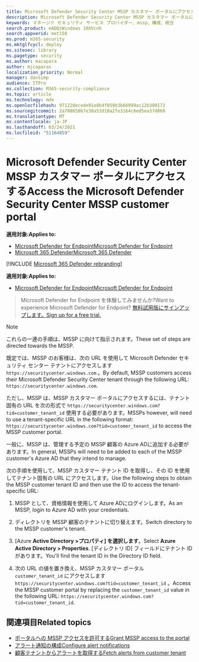 ```yaml
---
title: Microsoft Defender Security Center MSSP カスタマー ポータルにアクセスする
description: Microsoft Defender Security Center MSSP カスタマー ポータルにアクセスする
keywords: マネージド セキュリティ サービス プロバイダー、mssp、構成、統合
search.product: eADQiWindows 10XVcnh
search.appverid: met150
ms.prod: m365-security
ms.mktglfcycl: deploy
ms.sitesec: library
ms.pagetype: security
ms.author: macapara
author: mjcaparas
localization_priority: Normal
manager: dansimp
audience: ITPro
ms.collection: M365-security-compliance
ms.topic: article
ms.technology: mde
ms.openlocfilehash: 97122decede91e8b4f059b3b66999ac12b300172
ms.sourcegitcommit: 2a708650b7e30a53d10a2fe3164c6ed5ea37d868
ms.translationtype: MT
ms.contentlocale: ja-JP
ms.lasthandoff: 03/24/2021
ms.locfileid: "51164859"
---
```

# <a name="access-the-microsoft-defender-security-center-mssp-customer-portal"></a><span data-ttu-id="39e96-104">Microsoft Defender Security Center MSSP カスタマー ポータルにアクセスする</span><span class="sxs-lookup"><span data-stu-id="39e96-104">Access the Microsoft Defender Security Center MSSP customer portal</span></span>

<span data-ttu-id="39e96-105">**適用対象:**</span><span class="sxs-lookup"><span data-stu-id="39e96-105">**Applies to:**</span></span>
- [<span data-ttu-id="39e96-106">Microsoft Defender for Endpoint</span><span class="sxs-lookup"><span data-stu-id="39e96-106">Microsoft Defender for Endpoint</span></span>](https://go.microsoft.com/fwlink/p/?linkid=2154037)
- [<span data-ttu-id="39e96-107">Microsoft 365 Defender</span><span class="sxs-lookup"><span data-stu-id="39e96-107">Microsoft 365 Defender</span></span>](https://go.microsoft.com/fwlink/?linkid=2118804)

[!INCLUDE [Microsoft 365 Defender rebranding](../../includes/microsoft-defender.md)]


<span data-ttu-id="39e96-108">**適用対象:**</span><span class="sxs-lookup"><span data-stu-id="39e96-108">**Applies to:**</span></span>

- [<span data-ttu-id="39e96-109">Microsoft Defender for Endpoint</span><span class="sxs-lookup"><span data-stu-id="39e96-109">Microsoft Defender for Endpoint</span></span>](https://go.microsoft.com/fwlink/?linkid=2154037)

><span data-ttu-id="39e96-110">Microsoft Defender for Endpoint を体験してみませんか?</span><span class="sxs-lookup"><span data-stu-id="39e96-110">Want to experience Microsoft Defender for Endpoint?</span></span> [<span data-ttu-id="39e96-111">無料試用版にサインアップします。</span><span class="sxs-lookup"><span data-stu-id="39e96-111">Sign up for a free trial.</span></span>](https://www.microsoft.com/microsoft-365/windows/microsoft-defender-atp?ocid=docs-mssp-support-abovefoldlink)




>[!NOTE] 
><span data-ttu-id="39e96-112">これらの一連の手順は、MSSP に向けて指示されます。</span><span class="sxs-lookup"><span data-stu-id="39e96-112">These set of steps are directed towards the MSSP.</span></span> 

<span data-ttu-id="39e96-113">既定では、MSSP のお客様は、次の URL を使用して Microsoft Defender セキュリティ センター テナントにアクセスします `https://securitycenter.windows.com` 。</span><span class="sxs-lookup"><span data-stu-id="39e96-113">By default, MSSP customers access their Microsoft Defender Security Center tenant through the following URL: `https://securitycenter.windows.com`.</span></span>
 

<span data-ttu-id="39e96-114">ただし、MSSP は、MSSP カスタマー ポータルにアクセスするには、テナント固有の URL を次の形式で  `https://securitycenter.windows.com?tid=customer_tenant_id` 使用する必要があります。</span><span class="sxs-lookup"><span data-stu-id="39e96-114">MSSPs however, will need to use a tenant-specific URL in the following format:  `https://securitycenter.windows.com?tid=customer_tenant_id` to access the MSSP customer portal.</span></span> 

<span data-ttu-id="39e96-115">一般に、MSSP は、管理する予定の MSSP 顧客の Azure ADに追加する必要があります。</span><span class="sxs-lookup"><span data-stu-id="39e96-115">In general, MSSPs will need to be added to each of the MSSP customer's Azure AD that they intend to manage.</span></span>


<span data-ttu-id="39e96-116">次の手順を使用して、MSSP カスタマー テナント ID を取得し、その ID を使用してテナント固有の URL にアクセスします。</span><span class="sxs-lookup"><span data-stu-id="39e96-116">Use the following steps to obtain the MSSP customer tenant ID and then use the ID to access the tenant-specific URL:</span></span>

1. <span data-ttu-id="39e96-117">MSSP として、資格情報を使用して Azure ADにログインします。</span><span class="sxs-lookup"><span data-stu-id="39e96-117">As an MSSP, login to Azure AD with your credentials.</span></span> 

2. <span data-ttu-id="39e96-118">ディレクトリを MSSP 顧客のテナントに切り替えます。</span><span class="sxs-lookup"><span data-stu-id="39e96-118">Switch directory to the MSSP customer's tenant.</span></span>

3.  <span data-ttu-id="39e96-119">[Azure **Active Directory >プロパティ] を選択します**。</span><span class="sxs-lookup"><span data-stu-id="39e96-119">Select **Azure Active Directory > Properties**.</span></span> <span data-ttu-id="39e96-120">[ディレクトリ ID] フィールドにテナント ID があります。</span><span class="sxs-lookup"><span data-stu-id="39e96-120">You'll find the tenant ID in the Directory ID field.</span></span> 

4. <span data-ttu-id="39e96-121">次の URL の値を置き換え、MSSP カスタマー ポータル `customer_tenant_id` にアクセスします `https://securitycenter.windows.com?tid=customer_tenant_id` 。</span><span class="sxs-lookup"><span data-stu-id="39e96-121">Access the MSSP customer portal by replacing the `customer_tenant_id` value in the following URL: `https://securitycenter.windows.com?tid=customer_tenant_id`.</span></span>


## <a name="related-topics"></a><span data-ttu-id="39e96-122">関連項目</span><span class="sxs-lookup"><span data-stu-id="39e96-122">Related topics</span></span>
- [<span data-ttu-id="39e96-123">ポータルへの MSSP アクセスを許可する</span><span class="sxs-lookup"><span data-stu-id="39e96-123">Grant MSSP access to the portal</span></span>](grant-mssp-access.md)
- [<span data-ttu-id="39e96-124">アラート通知の構成</span><span class="sxs-lookup"><span data-stu-id="39e96-124">Configure alert notifications</span></span>](configure-mssp-notifications.md)
- [<span data-ttu-id="39e96-125">顧客テナントからアラートを取得する</span><span class="sxs-lookup"><span data-stu-id="39e96-125">Fetch alerts from customer tenant</span></span>](fetch-alerts-mssp.md)
